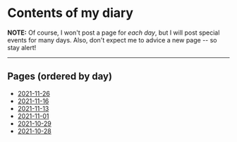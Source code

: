 # Contents of my diary

**NOTE:** Of course, I won't post a page for *each day*, but I will post special events for
many days. Also, don't expect me to advice a new page -- so stay alert!

----

## Pages (ordered by day)

- [2021-11-26](https://diddileija.github.io/diary/2021-11-26)
- [2021-11-16](https://diddileija.github.io/diary/2021-11-16)
- [2021-11-13](https://diddileija.github.io/diary/2021-11-13)
- [2021-11-01](https://diddileija.github.io/diary/2021-11-01)
- [2021-10-29](https://diddileija.github.io/diary/2021-10-29)
- [2021-10-28](https://diddileija.github.io/diary/2021-10-28)
